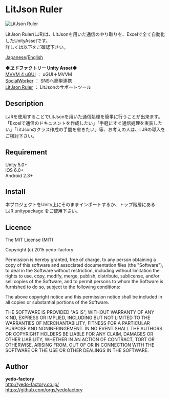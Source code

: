 # LitJson Ruler

![LitJson Ruler](https://qiita-image-store.s3.amazonaws.com/0/98018/4426910e-6bf0-fdb7-e650-3b776c975252.png)
  
LitJson Ruler(LJR)は、LitJsonを用いた通信のやり取りを、Excelで全て自動化したUnityAssetです。  
詳しくは以下をご確認下さい。  
  
[Japanese](http://qiita.com/yedo/items/932fbf558e1d2c63e36a)/[English](http://qiita.com/yedo/items/216a20479ec18889ee4f)  
  
  
**◆ヱドファクトリー Unity Asset◆**  
[MVVM 4 uGUI](http://qiita.com/yedo/items/50028c0aa8515800ace0) ： uGUI＋MVVM  
[SocialWorker](http://qiita.com/yedo/items/7e76dbf58bab34042bc1) ： SNSへ簡単連携  
[LitJson Ruler](http://qiita.com/yedo/items/932fbf558e1d2c63e36a) ： LitJsonのサポートツール  

## Description

LJRを使用することでLitJsonを用いた通信処理を簡単に行うことが出来ます。  
「Excelで通信のドキュメントを作成したい」「手軽にすぐ通信処理を実装したい」「LitJsonのクラス作成の手間を省きたい」等、お考えの人は、LJRの導入をご検討下さい。  

## Requirement

Unity 5.0+  
iOS 6.0+  
Android 2.3+

## Install

本プロジェクトをUnity上にそのままインポートするか、トップ階層にある LJR.unitypackage をご使用下さい。

## Licence

The MIT License (MIT)  
  
Copyright (c) 2015 yedo-factory  
  
Permission is hereby granted, free of charge, to any person obtaining a copy
of this software and associated documentation files (the "Software"), to deal
in the Software without restriction, including without limitation the rights
to use, copy, modify, merge, publish, distribute, sublicense, and/or sell
copies of the Software, and to permit persons to whom the Software is
furnished to do so, subject to the following conditions:  
  
The above copyright notice and this permission notice shall be included in all
copies or substantial portions of the Software.  
  
THE SOFTWARE IS PROVIDED "AS IS", WITHOUT WARRANTY OF ANY KIND, EXPRESS OR
IMPLIED, INCLUDING BUT NOT LIMITED TO THE WARRANTIES OF MERCHANTABILITY,
FITNESS FOR A PARTICULAR PURPOSE AND NONINFRINGEMENT. IN NO EVENT SHALL THE
AUTHORS OR COPYRIGHT HOLDERS BE LIABLE FOR ANY CLAIM, DAMAGES OR OTHER
LIABILITY, WHETHER IN AN ACTION OF CONTRACT, TORT OR OTHERWISE, ARISING FROM,
OUT OF OR IN CONNECTION WITH THE SOFTWARE OR THE USE OR OTHER DEALINGS IN THE
SOFTWARE.

## Author

**yedo-factory**  
http://yedo-factory.co.jp/  
https://github.com/orgs/yedofactory
